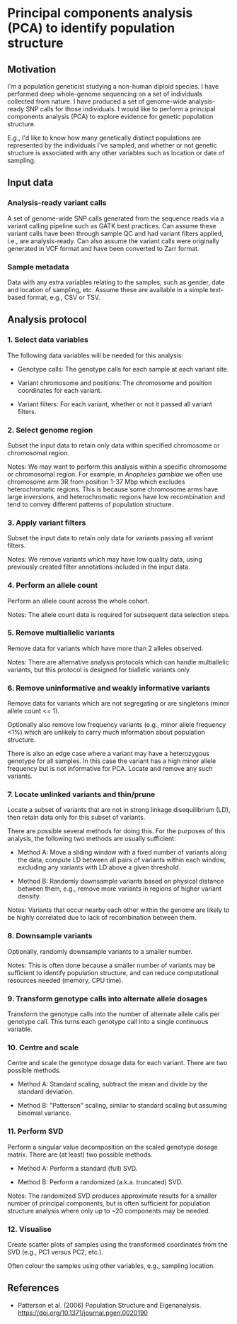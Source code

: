 # Principal components analysis (PCA) to identify population structure


## Motivation

I'm a population geneticist studying a non-human diploid species.  I
have performed deep whole-genome sequencing on a set of individuals
collected from nature.  I have produced a set of genome-wide
analysis-ready SNP calls for those individuals.  I would like to
perform a principal components analysis (PCA) to explore evidence for
genetic population structure.

E.g., I'd like to know how many genetically distinct populations are
represented by the individuals I've sampled, and whether or not
genetic structure is associated with any other variables such as
location or date of sampling.


## Input data


### Analysis-ready variant calls

A set of genome-wide SNP calls generated from the sequence reads via a
variant calling pipeline such as GATK best practices. Can assume these
variant calls have been through sample QC and had variant filters
applied, i.e., are analysis-ready. Can also assume the variant calls
were originally generated in VCF format and have been converted to
Zarr format.


### Sample metadata

Data with any extra variables relating to the samples, such as gender,
date and location of sampling, etc. Assume these are available in a
simple text-based format, e.g., CSV or TSV.


## Analysis protocol


### 1. Select data variables

The following data variables will be needed for this analysis:

* Genotype calls: The genotype calls for each sample at each variant
  site.

* Variant chromosome and positions: The chromosome and position
  coordinates for each variant.

* Variant filters: For each variant, whether or not it passed all
  variant filters.


### 2. Select genome region

Subset the input data to retain only data within specified chromosome
or chromosomal region.

Notes: We may want to perform this analysis within a specific
chromosome or chromosomal region. For example, in *Anopheles gambiae*
we often use chromosome arm 3R from position 1-37 Mbp which excludes
heterochromatic regions. This is because some chromosome arms have
large inversions, and heterochromatic regions have low recombination
and tend to convey different patterns of population structure.


### 3. Apply variant filters

Subset the input data to retain only data for variants passing all
variant filters.

Notes: We remove variants which may have low quality data, using
previously created filter annotations included in the input data.


### 4. Perform an allele count

Perform an allele count across the whole cohort.

Notes: The allele count data is required for subsequent data selection
steps.


### 5. Remove multiallelic variants

Remove data for variants which have more than 2 alleles observed.

Notes: There are alternative analysis protocols which can handle
multiallelic variants, but this protocol is designed for biallelic
variants only.


### 6. Remove uninformative and weakly informative variants

Remove data for variants which are not segregating or are singletons
(minor allele count <= 1).

Optionally also remove low frequency variants (e.g., minor allele
frequency <1%) which are unlikely to carry much information about
population structure.

There is also an edge case where a variant may have a heterozygous
genotype for all samples. In this case the variant has a high minor
allele frequency but is not informative for PCA. Locate and remove any
such variants.


### 7. Locate unlinked variants and thin/prune

Locate a subset of variants that are not in strong linkage
disequilibrium (LD), then retain data only for this subset of
variants.

There are possible several methods for doing this. For the purposes of
this analysis, the following two methods are usually sufficient:

* Method A: Move a sliding window with a fixed number of variants
  along the data, compute LD between all pairs of variants within each
  window, excluding any variants with LD above a given threshold.

* Method B: Randomly downsample variants based on physical distance
  between them, e.g., remove more variants in regions of higher
  variant density.

Notes: Variants that occur nearby each other within the genome are
likely to be highly correlated due to lack of recombination between
them.


### 8. Downsample variants

Optionally, randomly downsample variants to a smaller number.

Notes: This is often done because a smaller number of variants may be
sufficient to identify population structure, and can reduce
computational resources needed (memory, CPU time).


### 9. Transform genotype calls into alternate allele dosages

Transform the genotype calls into the number of alternate allele calls
per genotype call. This turns each genotype call into a single
continuous variable.


### 10. Centre and scale

Centre and scale the genotype dosage data for each variant. There are
two possible methods.

* Method A: Standard scaling, subtract the mean and divide by the
  standard deviation.

* Method B: "Patterson" scaling, similar to standard scaling but
  assuming binomial variance.


### 11. Perform SVD

Perform a singular value decomposition on the scaled genotype dosage
matrix. There are (at least) two possible methods.

* Method A: Perform a standard (full) SVD.

* Method B: Perform a randomized (a.k.a. truncated) SVD.

Notes: The randomized SVD produces approximate results for a smaller
number of principal components, but is often sufficient for population
structure analysis where only up to ~20 components may be needed.


### 12. Visualise

Create scatter plots of samples using the transformed coordinates from
the SVD (e.g., PC1 versus PC2, etc.).

Often colour the samples using other variables, e.g., sampling
location.


## References

* Patterson et al. (2006) Population Structure and
  Eigenanalysis. https://doi.org/10.1371/journal.pgen.0020190
